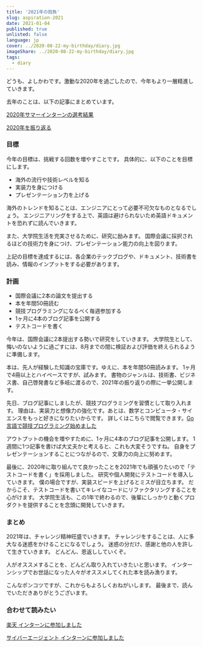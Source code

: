 ```yaml
---
title: '2021年の抱負'
slug: aspiration-2021
date: 2021-01-04
published: true
unlisted: false
language: jp
cover: ../2020-08-22-my-birthday/diary.jpg
imageShare: ../2020-08-22-my-birthday/diary.jpg
tags:
  - diary
---
```


どうも、よしかわです。激動な2020年を過ごしたので、今年もより一層精進していきます。

去年のことは、以下の記事にまとめています。

[2020年サマーインターンの選考結果](https://yoshikawa.dev/2020-internship)

[2020年を振り返る](https://yoshikawa.dev/review-of-2020)

### 目標

今年の目標は、挑戦する回数を増やすことです。
具体的に、以下のことを目標にします。

- 海外の流行や技術レベルを知る
- 実装力を身につける
- プレゼンテーション力を上げる

海外のトレンドを知ることは、エンジニアにとって必要不可欠なものとなるでしょう。
エンジニアリングをする上で、英語は避けられないため英語ドキュメントを恐れずに読んでいきます。

また、大学院生活を充実させるために、研究に励みます。
国際会議に採択されるほどの技術力を身につけ、プレゼンテーション能力の向上を図ります。

上記の目標を達成するには、各企業のテックブログや、ドキュメント、技術書を読み、情報のインプットをする必要があります。

### 計画

- 国際会議に2本の論文を提出する
- 本を年間50冊読む
- 競技プログラミングになるべく毎週参加する
- 1ヶ月に4本のブログ記事を公開する
- テストコードを書く

今年は、国際会議に2本提出する勢いで研究をしていきます。
大学院生として、悔いのないように過ごすには、8月までの間に検証および評価を終えられるように準備します。

本は、先人が経験した知識の宝庫です。ゆえに、本を年間50冊読みます。
1ヶ月で4冊以上とハイペースですが、試みます。
書物のジャンルは、技術書、ビジネス書、自己啓発書など多岐に渡るので、2021年の振り返りの際に一挙公開します。

先日、ブログ記事にしましたが、競技プログラミングを習慣として取り入れます。
理由は、実装力と想像力の強化です。あとは、数学とコンピュータ・サイエンスをもっと好きになりたいからです。
詳しくはこちらで閲覧できます。[Go言語で競技プログラミング始めました](https://yoshikawa.dev/competitive-programming)

アウトプットの機会を増やすために、1ヶ月に4本のブログ記事を公開します。
1週間に1つ記事を書けば大丈夫かと考えると、これも大変そうですね。
自身をプレゼンテーションすることにつながるので、文章力の向上に努めます。

最後に、2020年に取り組んでて良かったことを2021年でも頑張りたいので「テストコードを書く」を採用しました。
研究や個人開発にテストコードを導入していきます。
僕の場合ですが、実装スピードを上げるとミスが目立ちます。
だからこそ、テストコードを書いてキレイなコードにリファクタリングすることを心がけます。
大学院生活も、この1年で終わるので、後輩にしっかりと動くプロダクトを提供することを念頭に開発していきます。

### まとめ

2021年は、チャレンジ精神旺盛でいきます。
チャレンジをすることは、人に多大なる迷惑をかけることになるでしょう。
迷惑の分だけ、感謝と他の人を許して生きていきます。
どんどん、恩返ししていくぞ。

人がオススメすることを、どんどん取り入れていきたいと思います。
インターンシップでお世話になった人々がオススメしてくれた本を読み漁ります。

こんなポンコツですが、これからもよろしくおねがいします。
最後まで、読んでいただきありがとうございます。

### 合わせて読みたい

[楽天 インターンに参加しました](https://yoshikawa.dev/rakuten-intern)

[サイバーエージェント インターンに参加しました](https://yoshikawa.dev/cyberagent-intern)

